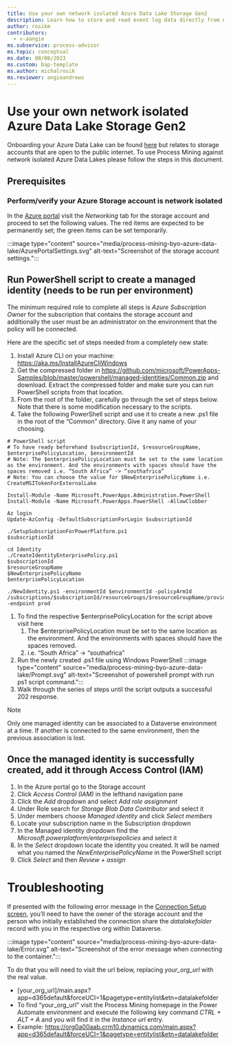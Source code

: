 ```yaml
---
title: Use your own network isolated Azure Data Lake Storage Gen2
description: Learn how to store and read event log data directly from network isolated Azure Data Lake Storage Gen2.
author: rosikm
contributors:
  - v-aangie 
ms.subservice: process-advisor
ms.topic: conceptual
ms.date: 08/08/2023
ms.custom: bap-template
ms.author: michalrosik
ms.reviewer: angieandrews
---
```


# Use your own network isolated Azure Data Lake Storage Gen2

Onboarding your Azure Data Lake can be found [here](process-mining-byo-azure-data-lake.md) but relates to storage accounts that are open to the public internet. To use Process Mining against network isolated Azure Data Lakes please follow the steps in this document.

## Prerequisites

### Perform/verify your Azure Storage account is network isolated

In the [Azure portal](https://portal.azure.com) visit the *Networking* tab for the storage account and proceed to set the following values.  The red items are expected to be permanently set; the green items can be set temporarily.

:::image type="content" source="media/process-mining-byo-azure-data-lake/AzurePortalSettings.svg" alt-text="Screenshot of the storage account settings.":::

## Run PowerShell script to create a managed identity (needs to be run per environment)

The minimum required role to complete all steps is *Azure Subscription Owner* for the subscription that contains the storage account and additionally the user must be an administrator on the environment that the policy will be connected.

Here are the specific set of steps needed from a completely new state:
1.	Install Azure CLI on your machine: https://aka.ms/InstallAzureCliWindows
1.	Get the compressed folder in https://github.com/microsoft/PowerApps-Samples/blob/master/powershell/managed-identities/Common.zip and download. Extract the compressed folder and make sure you can run PowerShell scripts from that location.
1.	From the root of the folder, carefully go through the set of steps below. Note that there is some modification necessary to the scripts.
1.	Take the following PowerShell script and use it to create a new .ps1 file in the root of the “Common” directory. Give it any name of your choosing.

```azurepowershell-interactive
# PowerShell script
# To have ready beforehand $subscriptionId, $resourceGroupName, $enterprisePolicyLocation, $environmentId
# Note: The $enterprisePolicyLocation must be set to the same location as the environment. And the environments with spaces should have the spaces removed i.e. “South Africa” -> “southafrica”
# Note: You can choose the value for $NewEnterprisePolicyName i.e. CreateMSITokenForExternalLake  

Install-Module -Name Microsoft.PowerApps.Administration.PowerShell
Install-Module -Name Microsoft.PowerApps.PowerShell -AllowClobber

Az login
Update-AzConfig -DefaultSubscriptionForLogin $subscriptionId

./SetupSubscriptionForPowerPlatform.ps1
$subscriptionId

cd Identity
./CreateIdentityEnterprisePolicy.ps1
$subscriptionId
$resourceGroupName
$NewEnterprisePolicyName
$enterprisePolicyLocation

./NewIdentity.ps1 -environmentId $environmentId -policyArmId /subscriptions/$subscriptionId/resourceGroups/$resourceGroupName/providers/Microsoft.PowerPlatform/enterprisePolicies/$NewEnterprisePolicyName -endpoint prod
```

1.	To find the respective $enterprisePolicyLocation for the script above visit here
    1.	The $enterprisePolicyLocation must be set to the same location as the environment. And the environments with spaces should have the spaces removed.
    1.	i.e. “South Africa” -> “southafrica”
1.	Run the newly created .ps1 file using Windows PowerShell
    :::image type="content" source="media/process-mining-byo-azure-data-lake/Prompt.svg" alt-text="Screenshot of powershell prompt with run ps1 script command.":::
1.	Walk through the series of steps until the script outputs a successful 202 response.

> [!NOTE]
> Only one managed identity can be associated to a Dataverse environment at a time. If another is connected to the same environment, then the previous association is lost.

## Once the managed identity is successfully created, add it through Access Control (IAM)

1.	In the Azure portal go to the Storage account
1.	Click *Access Control (IAM)* in the lefthand navigation pane
1.	Click the *Add* dropdown and select *Add role assignment*
1.	Under Role search for *Storage Blob Data Contributor* and select it
1.	Under members choose *Managed identity* and click *Select members*
1.	Locate your subscription name in the Subscription dropdown
1.	In the Managed identity dropdown find the *Microsoft.powerplatform/enterprisepolicies* and select it
1.	In the *Select* dropdown locate the identity you created. It will be named what you named the *NewEnterprisePolicyName* in the PowerShell script
1.	Click *Select* and then *Review + assign*

# Troubleshooting

If presented with the following error message in the [Connection Setup screen](process-mining-byo-azure-data-lake.md), you’ll need to have the owner of the storage account and the person who initially established the connection share the *datalakefolder* record with you in the respective org within Dataverse.  

:::image type="content" source="media/process-mining-byo-azure-data-lake/Error.svg" alt-text="Screenshot of the error message when connecting to the container.":::

To do that you will need to visit the url below, replacing *your_org_url* with the real value.
-	[your_org_url]/main.aspx?app=d365default&forceUCI=1&pagetype=entitylist&etn=datalakefolder
-	To find “your_org_url” visit the Process Mining homepage in the Power Automate environment and execute the following key command *CTRL + ALT + A* and you will find it in the *Instance url* entry.
-	Example: https://org0a00aab.crm10.dynamics.com/main.aspx?app=d365default&forceUCI=1&pagetype=entitylist&etn=datalakefolder

